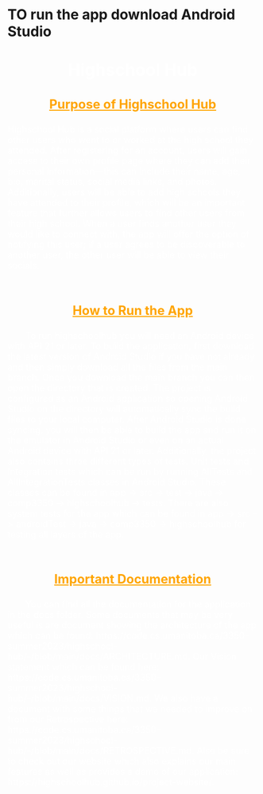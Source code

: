 # TO run the app download Android Studio

# <div align="center"><p style="color: White; font-size:larger;">**Highschool Hub**</p></div>

## <div align="center"><p style="color: orange; font-size:larger;"><ins>**Purpose of Highschool Hub**</ins></p></div>
<p style="font-size:large;color:white">Highschool Hub is a social platform where users can find other users who went to or worked at the high school they attended. After registering for an account, users will gain access to their own profile page where they can add their personal information—this can include their name, age, bio, marital status, social media links, and photos. Additionally, users will be able to add high schools they have attended to their profile, which will be an important feature that further allows users to find other users from their high school. When a user finds another user they would like to connect with, the app will offer the option of notifying this user; if a user agrees to be discoverable to another user, the other user will be able to view their socials.</p><br>

## <div align="center"><p style="color: orange; font-size:larger;"><ins>**How to Run the App**</ins></p></div>
<p style="font-size:large;color:white;">&emsp;&emsp;To run highschoolhub you will need an Android device with API 21 or later. To build the application, first download the latest version of Android Studio if you have not already and then simply download all the files from the main branch. Once you download the main branch you can then open the directory that is created. The project is configured as an Android application so opening Android Studio on the directory will automatically sync 
the build files to your local computer. After Android Studio is done syncing, you will then be able to build the app and run it on the emulator in Android Studio 
or even on an actual Android device with API 21 or later. Additionally, the project also contains three different types of tests. Unit tests and Integration 
tests which can be run by running AllTests and AllIntegrationTests classes in Android Studio. These classes can be found in app -> src -> test -> java -> 
comp3350 -> highschoolhub -> tests. There are also system tests for the app which can be found in app -> src -> androidTest -> java -> comp3350 -> highschoolhub for testing all layers of the app. </p><br>

## <div align="center"><p style="color: orange; font-size:larger;"><ins>**Important Documentation**</ins></p></div>
<p style="font-size:large;color:white;">&emsp;&emsp;You can find all the documentation for the application in the docs folder. Some documents that may be very
useful is are document showing the architecture of the app which can be found: https://code.cs.umanitoba.ca/3350-summer2023/highschool-hub/-/blob/main/docs/ARCHITECTURE.md. Our Vision statement which can be found here: https://code.cs.umanitoba.ca/3350-summer2023/highschool-hub/-/blob/main/docs/VISION.md. We also have
a document with some things that we needed to improve on from our Retrospective here: https://code.cs.umanitoba.ca/3350-summer2023/highschool-hub/-/blob/main/docs/RETROSPECTIVE.md. Also be sure to check out our website which also explains our main features as well as provides a demo of our application: https://highschoolhub.github.io/project-website/. </p><br>
